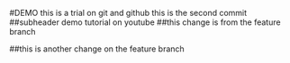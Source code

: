 #DEMO 
this is a trial on git and github
this is the second commit 
##subheader
demo tutorial on youtube 
##this change is from the feature branch

##this is another change on the feature branch